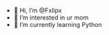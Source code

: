 - 👋 Hi, I’m @Fxlipx
- 👀 I’m interested in ur mom
- 🌱 I’m currently learning Python



<!---
Fxlipx/Fxlipx is a ✨ special ✨ repository because its `README.md` (this file) appears on your GitHub profile.
You can click the Preview link to take a look at your changes.
--->

